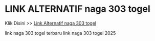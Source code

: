 # LINK ALTERNATIF naga 303 togel

Klik Disini >> <a href="https://linksto.pages.dev/">Link Alternatif naga 303 togel </a>

link naga 303 togel terbaru
link naga 303 togel 2025